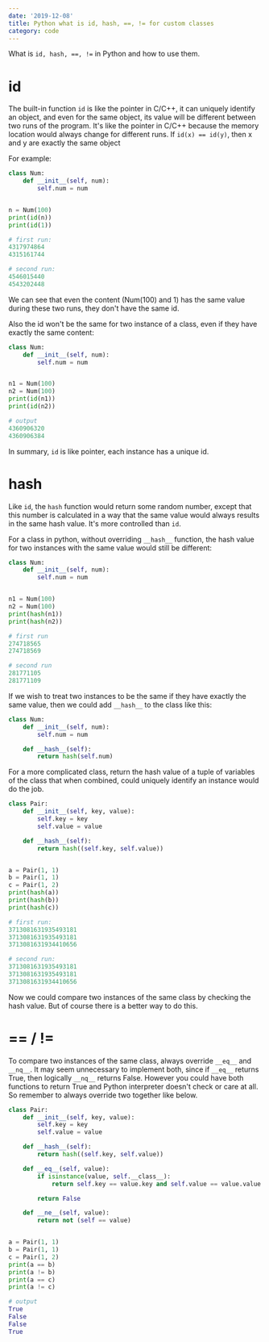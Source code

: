 ```yaml
---
date: '2019-12-08'
title: Python what is id, hash, ==, != for custom classes
category: code
---
```


What is `id, hash, ==, !=` in Python and how to use them.

# id

The built-in function `id` is like the pointer in C/C++, it can uniquely identify an object, and even for the same object, its value will be different between two runs of the program. It's like the pointer in C/C++ because the memory location would always change for different runs. If `id(x) == id(y)`, then x and y are exactly the same object

For example:

```python
class Num:
    def __init__(self, num):
        self.num = num


n = Num(100)
print(id(n))
print(id(1))

# first run:
4317974864
4315161744

# second run:
4546015440
4543202448
```

We can see that even the content (Num(100) and 1) has the same value during these two runs, they don't have the same id. 

Also the id won't be the same for two instance of a class, even if they have exactly the same content:

```python
class Num:
    def __init__(self, num):
        self.num = num


n1 = Num(100)
n2 = Num(100)
print(id(n1))
print(id(n2))

# output
4360906320
4360906384
```

In summary, `id` is like pointer, each instance has a unique id.

# hash

Like `id`, the `hash` function would return some random number, except that this number is calculated in a way that the same value would always results in the same hash value. It's more controlled than `id`.

For a class in python, without overriding `__hash__` function, the hash value for two instances with the same value would still be different:

```python
class Num:
    def __init__(self, num):
        self.num = num


n1 = Num(100)
n2 = Num(100)
print(hash(n1))
print(hash(n2))

# first run
274718565
274718569

# second run
281771105
281771109
```

If we wish to treat two instances to be the same if they have exactly the same value, then we could add `__hash__` to the class like this:

```python
class Num:
    def __init__(self, num):
        self.num = num

    def __hash__(self):
        return hash(self.num)
```

For a more complicated class, return the hash value of a tuple of variables of the class that when combined, could uniquely identify an instance would do the job.

```python
class Pair:
    def __init__(self, key, value):
        self.key = key 
        self.value = value

    def __hash__(self):
        return hash((self.key, self.value))


a = Pair(1, 1)
b = Pair(1, 1)
c = Pair(1, 2)
print(hash(a))
print(hash(b))
print(hash(c))

# first run:
3713081631935493181
3713081631935493181
3713081631934410656

# second run:
3713081631935493181
3713081631935493181
3713081631934410656
```

Now we could compare two instances of the same class by checking the hash value. But of course there is a better way to do this.

# == / !=

To compare two instances of the same class, always override `__eq__` and `__nq__`. It may seem unnecessary to implement both, since if `__eq__` returns True, then logically `__nq__` returns False. However you could have both functions to return True and Python interpreter doesn't check or care at all. So remember to always override two together like below.

```python
class Pair:
    def __init__(self, key, value):
        self.key = key 
        self.value = value

    def __hash__(self):
        return hash((self.key, self.value))

    def __eq__(self, value):
        if isinstance(value, self.__class__):
            return self.key == value.key and self.value == value.value

        return False

    def __ne__(self, value):
        return not (self == value)


a = Pair(1, 1)
b = Pair(1, 1)
c = Pair(1, 2)
print(a == b)
print(a != b)
print(a == c)
print(a != c)

# output
True
False
False
True
```